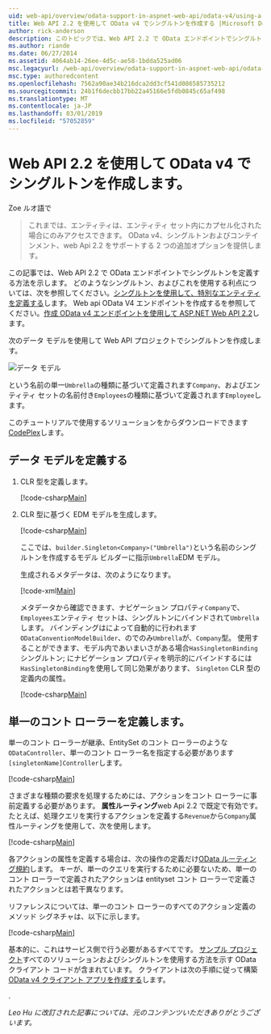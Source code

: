 ```yaml
---
uid: web-api/overview/odata-support-in-aspnet-web-api/odata-v4/using-a-singleton-in-an-odata-endpoint-in-web-api-22
title: Web API 2.2 を使用して OData v4 でシングルトンを作成する |Microsoft Docs
author: rick-anderson
description: このトピックでは、Web API 2.2 で OData エンドポイントでシングルトンを定義する方法を示します。
ms.author: riande
ms.date: 06/27/2014
ms.assetid: 4064ab14-26ee-4d5c-ae58-1bdda525ad06
msc.legacyurl: /web-api/overview/odata-support-in-aspnet-web-api/odata-v4/using-a-singleton-in-an-odata-endpoint-in-web-api-22
msc.type: authoredcontent
ms.openlocfilehash: 7562a90ae34b216dca2dd3cf541d086585735212
ms.sourcegitcommit: 24b1f6decbb17bb22a45166e5fdb0845c65af498
ms.translationtype: MT
ms.contentlocale: ja-JP
ms.lasthandoff: 03/01/2019
ms.locfileid: "57052859"
---
```

<a name="create-a-singleton-in-odata-v4-using-web-api-22"></a>Web API 2.2 を使用して OData v4 でシングルトンを作成します。
====================
Zoe ルオ語で

> これまでは、エンティティは、エンティティ セット内にカプセル化された場合にのみアクセスできます。 OData v4、シングルトンおよびコンテインメント、web Api 2.2 をサポートする 2 つの追加オプションを提供します。


この記事では、Web API 2.2 で OData エンドポイントでシングルトンを定義する方法を示します。 どのようなシングルトン、およびこれを使用する利点については、次を参照してください。[シングルトンを使用して、特別なエンティティを定義する](https://blogs.msdn.com/b/odatateam/archive/2014/03/05/use-singleton-to-define-your-special-entity.aspx)します。 Web api OData V4 エンドポイントを作成するを参照してください。[作成 OData v4 エンドポイントを使用して ASP.NET Web API 2.2](create-an-odata-v4-endpoint.md)します。 

次のデータ モデルを使用して Web API プロジェクトでシングルトンを作成します。

![データ モデル](using-a-singleton-in-an-odata-endpoint-in-web-api-22/_static/image1.png)

という名前の単一`Umbrella`の種類に基づいて定義されます`Company`、およびエンティティ セットの名前付き`Employees`の種類に基づいて定義されます`Employee`します。

このチュートリアルで使用するソリューションをからダウンロードできます[CodePlex](http://aspnet.codeplex.com/sourcecontrol/latest#Samples/WebApi/OData/v4/ODataSingletonSample/)します。

## <a name="define-the-data-model"></a>データ モデルを定義する

1. CLR 型を定義します。

    [!code-csharp[Main](using-a-singleton-in-an-odata-endpoint-in-web-api-22/samples/sample1.cs)]
2. CLR 型に基づく EDM モデルを生成します。

    [!code-csharp[Main](using-a-singleton-in-an-odata-endpoint-in-web-api-22/samples/sample2.cs)]

    ここでは、`builder.Singleton<Company>("Umbrella")`という名前のシングルトンを作成するモデル ビルダーに指示`Umbrella`EDM モデル。

    生成されるメタデータは、次のようになります。

    [!code-xml[Main](using-a-singleton-in-an-odata-endpoint-in-web-api-22/samples/sample3.xml)]

    メタデータから確認できます、ナビゲーション プロパティ`Company`で、`Employees`エンティティ セットは、シングルトンにバインドされて`Umbrella`します。 バインディングはによって自動的に行われます`ODataConventionModelBuilder`、のでのみ`Umbrella`が、`Company`型。 使用することができます、モデル内であいまいさがある場合`HasSingletonBinding`シングルトン; にナビゲーション プロパティを明示的にバインドするには`HasSingletonBinding`を使用して同じ効果があります、 `Singleton` CLR 型の定義内の属性。

    [!code-csharp[Main](using-a-singleton-in-an-odata-endpoint-in-web-api-22/samples/sample4.cs)]

## <a name="define-the-singleton-controller"></a>単一のコント ローラーを定義します。

単一のコント ローラーが継承、EntitySet のコント ローラーのような`ODataController`、単一のコント ローラー名を指定する必要があります`[singletonName]Controller`します。

[!code-csharp[Main](using-a-singleton-in-an-odata-endpoint-in-web-api-22/samples/sample5.cs)]

さまざまな種類の要求を処理するためには、アクションをコント ローラーに事前定義する必要があります。 **属性ルーティング**web Api 2.2 で既定で有効です。 たとえば、処理クエリを実行するアクションを定義する`Revenue`から`Company`属性ルーティングを使用して、次を使用します。

[!code-csharp[Main](using-a-singleton-in-an-odata-endpoint-in-web-api-22/samples/sample6.cs)]

各アクションの属性を定義する場合は、次の操作の定義だけ[OData ルーティング規約](../odata-routing-conventions.md)します。 キーが、単一のクエリを実行するために必要ないため、単一のコント ローラーで定義されたアクションは entityset コント ローラーで定義されたアクションとは若干異なります。

リファレンスについては、単一のコント ローラーのすべてのアクション定義のメソッド シグネチャは、以下に示します。

[!code-csharp[Main](using-a-singleton-in-an-odata-endpoint-in-web-api-22/samples/sample7.cs)]

基本的に、これはサービス側で行う必要があるすべてです。 [サンプル プロジェクト](http://aspnet.codeplex.com/sourcecontrol/latest#Samples/WebApi/OData/v4/ODataSingletonSample/)すべてのソリューションおよびシングルトンを使用する方法を示す OData クライアント コードが含まれています。 クライアントは次の手順に従って構築[OData v4 クライアント アプリを作成する](create-an-odata-v4-client-app.md)します。

. 

*Leo Hu に改訂された記事については、元のコンテンツいただきありがとうございます。*
